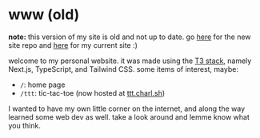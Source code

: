 # www (old)

**note:** this version of my site is old and not up to date. go [here](https://github.com/aczw/personal-website) for the new site repo and [here](https://charl.sh) for my current site :)

welcome to my personal website. it was made using the [T3 stack](https://create.t3.gg/), namely Next.js, TypeScript, and Tailwind CSS. some items of interest, maybe:

- `/`: home page
- `/ttt`: tic-tac-toe (now hosted at [ttt.charl.sh](https://ttt.charl.sh/))

I wanted to have my own little corner on the internet, and along the way learned some web dev as well. take a look around and lemme know what you think.
